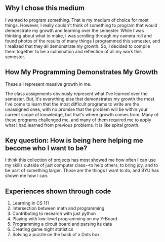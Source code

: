 ## Why I chose this medium

I wanted to program something. That is my medium of choice for most things. However, I really couldn't think of something to program that would demonstrate my growth and learning over the semester. While I was thinking about what to make, I was scrolling through my camera roll and found photos of the results of many things I programmed this semester, and I realized that they all demonstrate my growth. So, I decided to compile them together to be a culmination and reflection of all my work this semester. 

## How My Programming Demonstrates My Growth

These all represent massive growth in me.

The class assignments obviously represent what I've learned over the semester. But, it's everything else that demonstrates my growth the most. I've come to learn that the most difficult programs to write are the unassigned ones, with no promise that the problem will be within your current scope of knowledge, but that's where growth comes from. Many of these programs challenged me, and many of them required me to apply what I had learned from previous problems. It is like spiral growth.

## Key question: How is being here helping me become who I want to be?

I think this collection of projects has most showed me how often I can use my skills outside of just computer class--to help others, to bring joy, and to be part of something larger. Those are the things I want to do, and BYU has shown me how I can.

## Experiences shown through code

1. Learning in CS 111
2. Intersection between math and programming
3. Contributing to research with just python
4. Playing with low-level programming on my Y-Board
5. Programming a circuit board and parsing its data
6. Creating game night statistics
7. Solving a puzzle on the back of a Dots box
